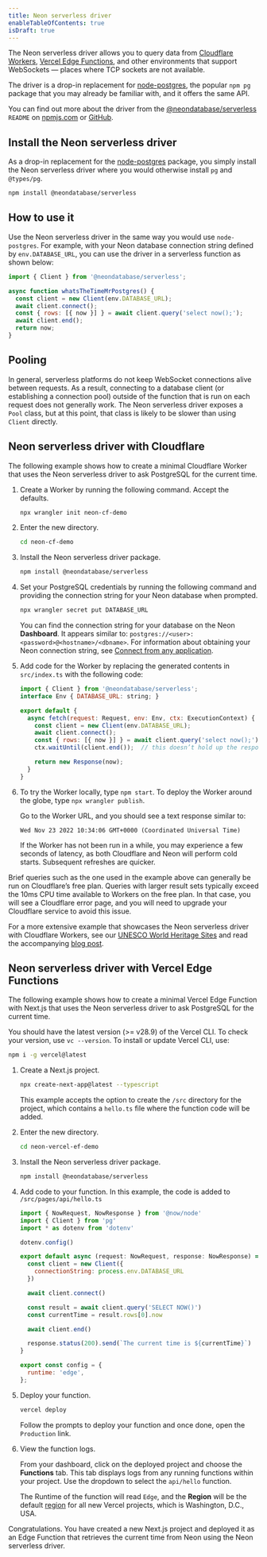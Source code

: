 ```yaml
---
title: Neon serverless driver
enableTableOfContents: true
isDraft: true
---
```


The Neon serverless driver allows you to query data from [Cloudflare Workers](https://workers.cloudflare.com/), [Vercel Edge Functions](https://vercel.com/docs/concepts/functions/edge-functions), and other environments that support WebSockets — places where TCP sockets are not available.

The driver is a drop-in replacement for [node-postgres](https://node-postgres.com/), the popular `npm pg` package that you may already be familiar with, and it offers the same API.

You can find out more about the driver from the [@neondatabase/serverless](https://www.npmjs.com/package/@neondatabase/serverless) `README` on [npmjs.com](https://www.npmjs.com/package/@neondatabase/serverless) or [GitHub](https://github.com/neondatabase/serverless).

## Install the Neon serverless driver

As a drop-in replacement for the [node-postgres](https://node-postgres.com/) package, you simply install the Neon serverless driver where you would otherwise install `pg` and `@types/pg`.

```bash
npm install @neondatabase/serverless
```

## How to use it

Use the Neon serverless driver in the same way you would use `node-postgres`. For example, with your Neon database connection string defined by `env.DATABASE_URL`, you can use the driver in a serverless function as shown below:

```js
import { Client } from '@neondatabase/serverless';

async function whatsTheTimeMrPostgres() {
  const client = new Client(env.DATABASE_URL);
  await client.connect();
  const { rows: [{ now }] } = await client.query('select now();');
  await client.end();
  return now;
}
```

## Pooling

In general, serverless platforms do not keep WebSocket connections alive between requests. As a result, connecting to a database client (or establishing a connection pool) outside of the function that is run on each request does not generally work. The Neon serverless driver exposes a `Pool` class, but at this point, that class is likely to be slower than using `Client` directly.

## Neon serverless driver with Cloudflare

The following example shows how to create a minimal Cloudflare Worker that uses the Neon serverless driver to ask PostgreSQL for the current time.

1. Create a Worker by running the following command. Accept the defaults.

    ```bash
    npx wrangler init neon-cf-demo
    ```

1. Enter the new directory.

    ```bash
    cd neon-cf-demo
    ```

1. Install the Neon serverless driver package.

    ```bash
    npm install @neondatabase/serverless
    ```

1. Set your PostgreSQL credentials by running the following command and providing the connection string for your Neon database when prompted.

    ```bash
    npx wrangler secret put DATABASE_URL
    ```

    You can find the connection string for your database on the Neon **Dashboard**. It appears similar to: `postgres://<user>:<password>@<hostname>/<dbname>`. For information about obtaining your Neon connection string, see [Connect from any application](/docs/connect/connect-from-any-app).

1. Add code for the Worker by replacing the generated contents in `src/index.ts` with the following code:

    ```js
    import { Client } from '@neondatabase/serverless';
    interface Env { DATABASE_URL: string; }

    export default {
      async fetch(request: Request, env: Env, ctx: ExecutionContext) {
        const client = new Client(env.DATABASE_URL);
        await client.connect();
        const { rows: [{ now }] } = await client.query('select now();');
        ctx.waitUntil(client.end());  // this doesn’t hold up the response

        return new Response(now);
      }
    }
    ```

1. To try the Worker locally, type `npm start`. To deploy the Worker around the globe, type `npx wrangler publish`.

    Go to the Worker URL, and you should see a text response similar to:

    ```text
    Wed Nov 23 2022 10:34:06 GMT+0000 (Coordinated Universal Time)
    ```

    If the Worker has not been run in a while, you may experience a few seconds of latency, as both Cloudflare and Neon will perform cold starts. Subsequent refreshes are quicker.

<Admonition type="note">
Brief queries such as the one used in the example above can generally be run on Cloudflare’s free plan. Queries with larger result sets typically exceed the 10ms CPU time available to Workers on the free plan. In that case, you will see a Cloudflare error page, and you will need to upgrade your Cloudflare service to avoid this issue.
</Admonition>

For a more extensive example that showcases the Neon serverless driver with Cloudflare Workers, see our [UNESCO World Heritage Sites]( Apphttps://github.com/neondatabase/serverless-cfworker-demo) and read the accompanying [blog post](https://neon.tech/blog/serverless-driver-for-postgres).

## Neon serverless driver with Vercel Edge Functions

The following example shows how to create a minimal Vercel Edge Function with Next.js that uses the Neon serverless driver to ask PostgreSQL for the current time.

You should have the latest version (>= v28.9) of the Vercel CLI. To check your version, use `vc --version`. To install or update Vercel CLI, use:

```bash
npm i -g vercel@latest
```

1. Create a Next.js project.

    ```bash
    npx create-next-app@latest --typescript
    ```

    This example accepts the option to create the `/src` directory for the project, which contains a `hello.ts` file where the function code will be added.

1. Enter the new directory.

    ```bash
    cd neon-vercel-ef-demo
    ```

1. Install the Neon serverless driver package.

    ```bash
    npm install @neondatabase/serverless
    ```

1. Add code to your function. In this example, the code is added to `/src/pages/api/hello.ts`

    ```js
    import { NowRequest, NowResponse } from '@now/node'
    import { Client } from 'pg'
    import * as dotenv from 'dotenv'

    dotenv.config()

    export default async (request: NowRequest, response: NowResponse) => {
      const client = new Client({
        connectionString: process.env.DATABASE_URL
      })

      await client.connect()

      const result = await client.query('SELECT NOW()')
      const currentTime = result.rows[0].now

      await client.end()

      response.status(200).send(`The current time is ${currentTime}`)
    }

    export const config = {
      runtime: 'edge',
    };
    ```

1. Deploy your function.

    ```bash
    vercel deploy
    ```

    Follow the prompts to deploy your function and once done, open the `Production` link.

1. View the function logs.

    From your dashboard, click on the deployed project and choose the **Functions** tab. This tab displays logs from any running functions within your project. Use the dropdown to select the `api/hello` function.

    The Runtime of the function will read `Edge`, and the **Region** will be the default [region](https://vercel.com/docs/concepts/edge-network/regions) for all new Vercel projects, which is Washington, D.C., USA.

Congratulations. You have created a new Next.js project and deployed it as an Edge Function that retrieves the current time from Neon using the Neon serverless driver.
